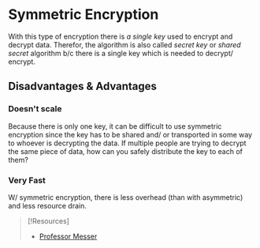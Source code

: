 
# Symmetric Encryption
With this type of encryption there is *a single key* used to encrypt and decrypt data. Therefor, the algorithm is also called *secret key* or *shared secret* algorithm b/c there is a single key which is needed to decrypt/ encrypt.
## Disadvantages & Advantages
### Doesn't scale
Because there is only one key, it can be difficult to use symmetric encryption since the key has to be shared and/ or transported in some way to whoever is decrypting the data. If multiple people are trying to decrypt the same piece of data, how can you safely distribute the key to each of them?
### Very Fast
W/ symmetric encryption, there is less overhead (than with asymmetric) and less resource drain.

> [!Resources]
> - [Professor Messer](https://www.youtube.com/watch?v=6uRI4o5EUkI&list=PLG49S3nxzAnkL2ulFS3132mOVKuzzBxA8&index=92)